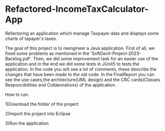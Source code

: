 # Refactored-IncomeTaxCalculator-App
Refactoring an application which manage Taxpayer data and displays some charts of tapayer's taxes.

The goal of this project is to reengineer a Java application.
First of all, we fixed some problems as mentioned in the 'SoftDevII-Project-2023-Backlog.pdf'.
Then, we did some improvement task for an easier use of the application and in the end we did some tests in JUnit5 to tests the application.
In the code you will see a lot of comments, these describe the changes that have been made to the old code.
In the FinalReport you can see the use cases,the architecture(UML design) and the CRC cards(Classes Responcibilities and Collaborations) of the application.



How to run:

1)Download the folder of the project

2)Import the project into Eclipse

3)Run the application
